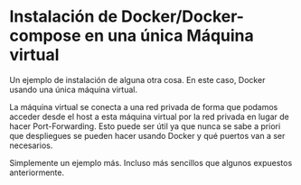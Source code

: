# Instalación de Docker/Docker-compose en una única Máquina virtual

Un ejemplo de instalación de alguna otra cosa. En este caso, Docker usando una única máquina virtual.

La máquina virtual se conecta a una red privada de forma que podamos acceder desde el host a esta máquina virtual por la red privada en lugar de hacer Port-Forwarding. Esto puede ser útil ya que nunca se sabe a priori que despliegues se pueden hacer usando Docker y qué puertos van a ser necesarios.

Simplemente un ejemplo más. Incluso más sencillos que algunos expuestos anteriormente.